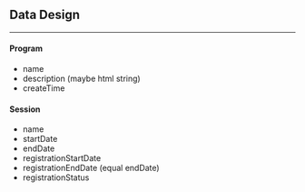 ## Data Design
***

#### Program
* name
* description (maybe html string)
* createTime


#### Session
* name
* startDate
* endDate
* registrationStartDate
* registrationEndDate (equal endDate)
* registrationStatus


